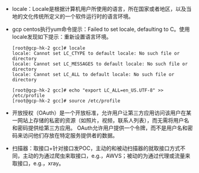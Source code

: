 - locale：Locale是根据计算机用户所使用的语言，所在国家或者地区，以及当地的文化传统所定义的一个软件运行时的语言环境。

- gcp centos执行yum命令提示：Failed to set locale, defaulting to C。使用locale发现如下提示：重新设置语言环境。

  ```
  [root@gcp-hk-2 gcc]# locale
  locale: Cannot set LC_CTYPE to default locale: No such file or directory
  locale: Cannot set LC_MESSAGES to default locale: No such file or directory
  locale: Cannot set LC_ALL to default locale: No such file or directory
  
  [root@gcp-hk-2 gcc]# echo "export LC_ALL=en_US.UTF-8" >> /etc/profile 
  [root@gcp-hk-2 gcc]# source /etc/profile
  ```

- 开放授权（OAuth）是一个开放标准，允许用户让第三方应用访问该用户在某一网站上存储的私密的资源（如照片，视频，联系人列表），而无需将用户名和密码提供给第三方应用。 OAuth允许用户提供一个令牌，而不是用户名和密码来访问他们存放在特定服务提供者的数据。

- 扫描器：取接口+针对接口发POC，主动的和被动扫描器的就取接口方式不同，主动的为通过爬虫来取接口，e.g.，AWVS；被动的为通过代理或流量来取接口，e.g.，xray。